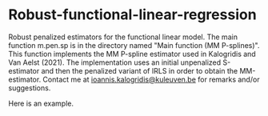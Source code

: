 # Robust-functional-linear-regression
Robust penalized estimators for the functional linear model. 
The main function m.pen.sp is in the directory named "Main function (MM P-splines)".
This function implements the MM P-spline estimator used in Kalogridis and Van Aelst (2021).
The implementation uses an initial unpenalized S-estimator and then the penalized variant of IRLS in order to obtain the MM-estimator.
Contact me at ioannis.kalogridis@kuleuven.be for remarks and/or suggestions.

Here is an example.
